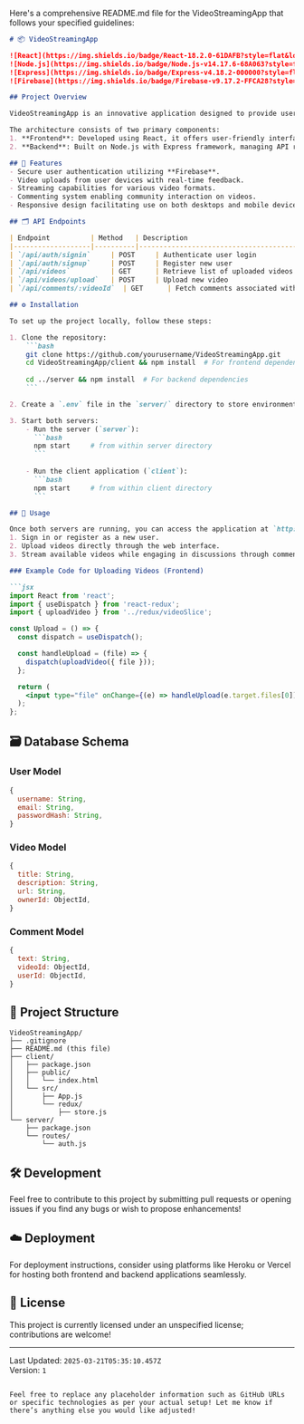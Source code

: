 Here's a comprehensive README.md file for the VideoStreamingApp that follows your specified guidelines:

```markdown
# 📦 VideoStreamingApp

![React](https://img.shields.io/badge/React-18.2.0-61DAFB?style=flat&logo=react&logoColor=ffffff)
![Node.js](https://img.shields.io/badge/Node.js-v14.17.6-68A063?style=flat&logo=nodedotjs&logoColor=ffffff)
![Express](https://img.shields.io/badge/Express-v4.18.2-000000?style=flat)
![Firebase](https://img.shields.io/badge/Firebase-v9.17.2-FFCA28?style=flat&logo=firebase&logoColor=black)

## Project Overview

VideoStreamingApp is an innovative application designed to provide users with a seamless video streaming experience, built with **React** for a dynamic frontend and **Node.js** for a robust backend. Utilizing **Firebase** for authentication and storage, this application enables users to upload, stream, and manage their videos efficiently.

The architecture consists of two primary components:
1. **Frontend**: Developed using React, it offers user-friendly interfaces and smooth interactions through state management via Redux.
2. **Backend**: Built on Node.js with Express framework, managing API requests and database interactions effectively.

## 🌟 Features
- Secure user authentication utilizing **Firebase**.
- Video uploads from user devices with real-time feedback.
- Streaming capabilities for various video formats.
- Commenting system enabling community interaction on videos.
- Responsive design facilitating use on both desktops and mobile devices.

## 🗂️ API Endpoints

| Endpoint          | Method   | Description                            |
|-------------------|----------|----------------------------------------|
| `/api/auth/signin`     | POST     | Authenticate user login                |
| `/api/auth/signup`     | POST     | Register new user                      |
| `/api/videos`          | GET      | Retrieve list of uploaded videos       |
| `/api/videos/upload`   | POST     | Upload new video                       |
| `/api/comments/:videoId`  | GET      | Fetch comments associated with a video |

## ⚙️ Installation

To set up the project locally, follow these steps:

1. Clone the repository:
    ```bash
    git clone https://github.com/yourusername/VideoStreamingApp.git
    cd VideoStreamingApp/client && npm install  # For frontend dependencies
    
    cd ../server && npm install  # For backend dependencies
    ```

2. Create a `.env` file in the `server/` directory to store environment variables required by your configurations.

3. Start both servers:
    - Run the server (`server`):
      ```bash
      npm start     # from within server directory
      ```
      
    - Run the client application (`client`):
      ```bash
      npm start     # from within client directory  
      ```

## 🚀 Usage

Once both servers are running, you can access the application at `http://localhost:3000`. The following actions can be performed by users:
1. Sign in or register as a new user.
2. Upload videos directly through the web interface.
3. Stream available videos while engaging in discussions through comments.

### Example Code for Uploading Videos (Frontend)

```jsx
import React from 'react';
import { useDispatch } from 'react-redux';
import { uploadVideo } from '../redux/videoSlice';

const Upload = () => {
  const dispatch = useDispatch();

  const handleUpload = (file) => {
    dispatch(uploadVideo({ file }));
  };

  return (
    <input type="file" onChange={(e) => handleUpload(e.target.files[0])} />
  );
};
```

## 🗃️ Database Schema

### User Model 
```javascript
{
  username: String,
  email: String,
  passwordHash: String,
}
```

### Video Model 
```javascript
{
  title: String,
  description: String,
  url: String,
  ownerId: ObjectId,
}
```

### Comment Model 
```javascript
{
  text: String,
  videoId: ObjectId,
  userId: ObjectId,
}
```

## 📁 Project Structure

```
VideoStreamingApp/
├── .gitignore
├── README.md (this file)
├── client/
│   ├── package.json
│   ├── public/
│   │   └── index.html
│   └── src/
│       ├── App.js 
│       └── redux/
│           ├── store.js 
└── server/
    ├── package.json 
    └── routes/
        └── auth.js  
```

## 🛠️ Development

Feel free to contribute to this project by submitting pull requests or opening issues if you find any bugs or wish to propose enhancements!

## ☁️ Deployment

For deployment instructions, consider using platforms like Heroku or Vercel for hosting both frontend and backend applications seamlessly.

## 📄 License 

This project is currently licensed under an unspecified license; contributions are welcome!

---

Last Updated: `2025-03-21T05:35:10.457Z`  
Version: `1`
```

Feel free to replace any placeholder information such as GitHub URLs or specific technologies as per your actual setup! Let me know if there’s anything else you would like adjusted!